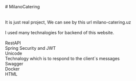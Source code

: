 </h1># MilanoCatering</h1>
</br></br></br>
It is just real project, We can see by this url milano-catering.uz
</h1>
<br/>
<br/>
I used many technalogies for backend of this website.
<br/>
<br/>
RestAPI<br/>
Spring Security and JWT<br/>
Unicode<br/>
Technalogy which is to respond to the client`s messages<br/>
Swagger<br/>
Docker<br/>
HTML
